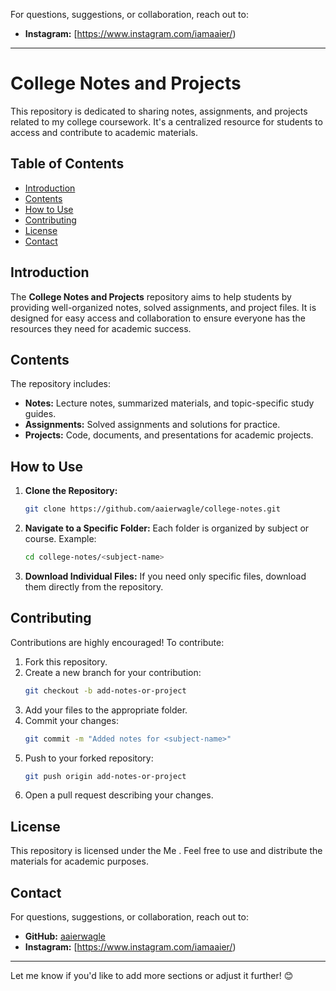 For questions, suggestions, or collaboration, reach out to:

- **Instagram:** [https://www.instagram.com/iamaaier/)
---

# College Notes and Projects

This repository is dedicated to sharing notes, assignments, and projects related to my college coursework. It's a centralized resource for students to access and contribute to academic materials.

## Table of Contents

- [Introduction](#introduction)
- [Contents](#contents)
- [How to Use](#how-to-use)
- [Contributing](#contributing)
- [License](#license)
- [Contact](#contact)

## Introduction

The **College Notes and Projects** repository aims to help students by providing well-organized notes, solved assignments, and project files. It is designed for easy access and collaboration to ensure everyone has the resources they need for academic success.

## Contents

The repository includes:

- **Notes:** Lecture notes, summarized materials, and topic-specific study guides.
- **Assignments:** Solved assignments and solutions for practice.
- **Projects:** Code, documents, and presentations for academic projects.

## How to Use

1. **Clone the Repository:**
   ```bash
   git clone https://github.com/aaierwagle/college-notes.git
   ```

2. **Navigate to a Specific Folder:**
   Each folder is organized by subject or course. Example:
   ```bash
   cd college-notes/<subject-name>
   ```

3. **Download Individual Files:**
   If you need only specific files, download them directly from the repository.

## Contributing

Contributions are highly encouraged! To contribute:

1. Fork this repository.
2. Create a new branch for your contribution:
   ```bash
   git checkout -b add-notes-or-project
   ```
3. Add your files to the appropriate folder.
4. Commit your changes:
   ```bash
   git commit -m "Added notes for <subject-name>"
   ```
5. Push to your forked repository:
   ```bash
   git push origin add-notes-or-project
   ```
6. Open a pull request describing your changes.

## License

This repository is licensed under the Me . Feel free to use and distribute the materials for academic purposes.

## Contact

For questions, suggestions, or collaboration, reach out to:

- **GitHub:** [aaierwagle](https://github.com/aaierwagle)
- **Instagram:** [https://www.instagram.com/iamaaier/)

---

Let me know if you'd like to add more sections or adjust it further! 😊
